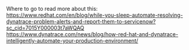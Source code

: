 




Where to go to read more about this:
https://www.redhat.com/en/blog/while-you-sleep-automate-resolving-dynatrace-problem-alerts-and-report-them-to-servicenow?sc_cid=7015Y000003t7aWQAQ 
https://www.dynatrace.com/news/blog/how-red-hat-and-dynatrace-intelligently-automate-your-production-environment/
